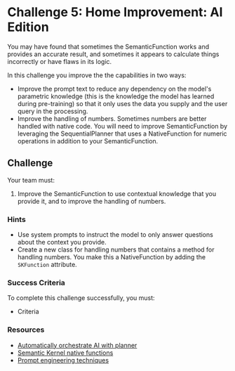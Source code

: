 # Challenge 5: Home Improvement: AI Edition

You may have found that sometimes the SemanticFunction works and provides an accurate result, and sometimes it appears to calculate things incorrectly or have flaws in its logic.

In this challenge you improve the the capabilities in two ways:

- Improve the prompt text to reduce any dependency on the model's parametric knowledge (this is the knowledge the model has learned during pre-training) so that it only uses the data you supply and the user query in the processing.
- Improve the handling of numbers. Sometimes numbers are better handled with native code. You will need to improve SemanticFunction by leveraging the SequentialPlanner that uses a NativeFunction for numeric operations in addition to your SemanticFunction.

## Challenge

Your team must:

1. Improve the SemanticFunction to use contextual knowledge that you provide it, and to improve the handling of numbers.

### Hints

- Use system prompts to instruct the model to only answer questions about the context you provide.
- Create a new class for handling numbers that contains a method for handling numbers. You make this a NativeFunction by adding the `SKFunction` attribute.

### Success Criteria

To complete this challenge successfully, you must:

- Criteria

### Resources

- [Automatically orchestrate AI with planner](https://learn.microsoft.com/semantic-kernel/ai-orchestration/planner?tabs%253DCsharp)
- [Semantic Kernel native functions](https://learn.microsoft.com/semantic-kernel/ai-orchestration/native-functions)
- [Prompt engineering techniques](https://learn.microsoft.com/azure/cognitive-services/openai/concepts/advanced-prompt-engineering?pivots%253Dprogramming-language-chat-completions)
